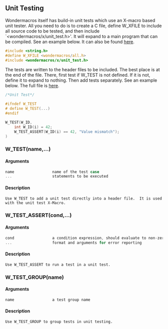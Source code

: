 ## Unit Testing

Wondermacros itself has build-in unit tests which use an X-macro based unit tester.
All you need to do is to create a C file, define W_XFILE to include all source code
to be tested, and then include `<wondermacros/x/unit_test.h>'. It will expand to a
main program that can be compiled. See an example below. It can also be found
[here](https://github.com/plainC/wondermacros/tree/master/test).

```C
#include <string.h>
#define W_XFILE <wondermacros/all.h>
#include <wondermacros/x/unit_test.h>
```

The tests are written to the header files to be included. The best place is at the
end of the file. There, first test if W_TEST is not defined. If it is not, define
it to expand to nothing. Then add tests separately. See an example below. The
full file is [here](https://github.com/plainC/wondermacros/blob/master/wondermacros/meta/id.h).

```C
/*Unit Test*/

#ifndef W_TEST
# define W_TEST(...)
#endif

W_TEST(W_ID,
    int W_ID(i) = 42;
    W_TEST_ASSERT(W_ID(i) == 42, "Value mismatch");
)
```

    
### W_TEST(name,...)
#### Arguments
```C
name                 name of the test case
...                  statements to be executed
```
#### Description
    Use W_TEST to add a unit test directly into a header file.  It is used with the unit test X-Macro.
    
### W_TEST_ASSERT(cond,...)
#### Arguments
```C
cond                 a condition expression, should evaluate to non-zero if test ok
...                  format and arguments for error reporting
```
#### Description
    Use W_TEST_ASSERT to run a test in a unit test.
    
### W_TEST_GROUP(name)
#### Arguments
```C
name                 a test group name
```
#### Description
    Use W_TEST_GROUP to group tests in unit testing.
